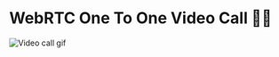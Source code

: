 # WebRTC One To One Video Call 🙂👋

![Video call gif](https://media0.giphy.com/media/Nq8WHqapgM72gfe5HG/giphy.gif?cid=790b7611e88caefd6b1b6e2bbeeed85e77bfa7aa45e37561&rid=giphy.gif&ct=g)
